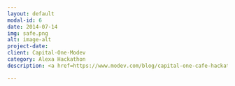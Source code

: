 ```yaml
---
layout: default
modal-id: 6
date: 2014-07-14
img: safe.png
alt: image-alt
project-date:
client: Capital-One-Modev
category: Alexa Hackathon
description: <a href=https://www.modev.com/blog/capital-one-cafe-hackathon-results> Link to Article </a>

---
```

